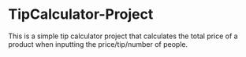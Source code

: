 # TipCalculator-Project
This is a simple tip calculator project that calculates the total price of a product when inputting the price/tip/number of people.
